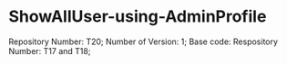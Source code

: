 # ShowAllUser-using-AdminProfile
Repository Number: T20; Number of Version: 1; Base code: Respository Number: T17 and T18;
